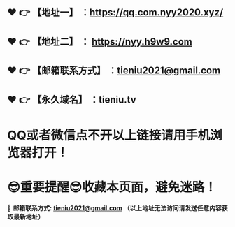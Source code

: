:heart: :point_right: 【地址一】 ：https://qq.com.nyy2020.xyz/
------
:heart: :point_right: 【地址二】 ：	https://nyy.h9w9.com
------
:heart: :point_right: 【邮箱联系方式】 ：tieniu2021@gmail.com
------
:heart: :point_right: 【永久域名】 ：tieniu.tv
------
# QQ或者微信点不开以上链接请用手机浏览器打开！
# :sunglasses:重要提醒:sunglasses:收藏本页面，避免迷路！
:e-mail: __邮箱联系方式: tieniu2021@gmail.com （以上地址无法访问请发送任意内容获取最新地址）__
